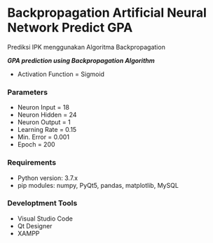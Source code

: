 # Backpropagation Artificial Neural Network Predict GPA
Prediksi IPK menggunakan Algoritma Backpropagation

***GPA prediction using Backpropagation Algorithm***
* Activation Function = Sigmoid
### Parameters
* Neuron Input  = 18
* Neuron Hidden = 24
* Neuron Output = 1
* Learning Rate = 0.15
* Min. Error    = 0.001
* Epoch         = 200
### Requirements
* Python version: 3.7.x
* pip modules: numpy, PyQt5, pandas, matplotlib, MySQL
### Developtment Tools
* Visual Studio Code
* Qt Designer
* XAMPP
